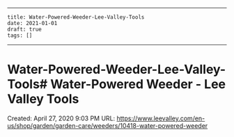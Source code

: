 
---
    title: Water-Powered-Weeder-Lee-Valley-Tools
    date: 2021-01-01    
    draft: true
    tags: []
---
# Water-Powered-Weeder-Lee-Valley-Tools# Water-Powered Weeder - Lee Valley Tools
Created: April 27, 2020 9:03 PM
URL: https://www.leevalley.com/en-us/shop/garden/garden-care/weeders/10418-water-powered-weeder

